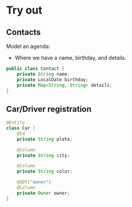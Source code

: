 # Try out


## Contacts

Model an agenda: 

* Where we have a name, birthday, and details.


```java
public class Contact {
    private String name;
    private LocalDate birthday;
    private Map<String, String> details;
}
```



## Car/Driver registration



```java
@Entity
class Car {
    @Id
    private String plate;

    @Column
    private String city;

    @Column
    private String color;

    @UDT("owner")
    @Column
    private Owner owner;
}
```
